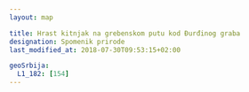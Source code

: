 ```yaml
---
layout: map

title: Hrast kitnjak na grebenskom putu kod Đurđinog graba
designation: Spomenik prirode
last_modified_at: 2018-07-30T09:53:15+02:00

geoSrbija:
  L1_182: [154]
---
```

